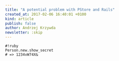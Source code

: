 ```yaml
---
title: "A potential problem with PStore and Rails"
created_at: 2017-02-06 16:40:01 +0100
kind: article
publish: false
author: Andrzej Krzywda
newsletter: :skip
---
```



<!-- more -->

```
#!ruby
Person.new.show_secret
# => 1234vW74X&
```

